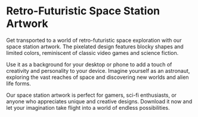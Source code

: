 <!--font:Montserrat-->

# Retro-Futuristic Space Station Artwork

Get transported to a world of retro-futuristic space exploration with our space station artwork. The pixelated design features blocky shapes and limited colors, reminiscent of classic video games and science fiction.

Use it as a background for your desktop or phone to add a touch of creativity and personality to your device. Imagine yourself as an astronaut, exploring the vast reaches of space and discovering new worlds and alien life forms.

Our space station artwork is perfect for gamers, sci-fi enthusiasts, or anyone who appreciates unique and creative designs. Download it now and let your imagination take flight into a world of endless possibilities.

<!--

Write me markdown content of website with wallpaper:

"A pixel art depiction of a space station, with blocky shapes and limited colors that create a retro and futuristic feel."

The header of the page should not be copy of the text but rather a real content of the website which is using this wallpaper.


---


# Retro Futuristic Space Station Wallpaper

This pixel art wallpaper features a space station with blocky shapes and limited colors, giving it a unique retro-futuristic vibe. The design is perfect for those who love old-school video games or science fiction.

Whether you're looking to spruce up your desktop background or add some personality to your phone's lock screen, this wallpaper is sure to impress. Download it today and enjoy the nostalgic feel of a classic space adventure right on your device.


---


Heading should not include word "wallpaper". The website should not be about the wallpaper itself, wallpaper is just a related background, rewrite whole content.


---


# Explore the Retro-Futuristic World of Space Station Pixel Art

Step into a world of retro-futuristic space exploration with our pixel art depiction of a space station. With blocky shapes and limited colors, this artwork captures the essence of classic video games and science fiction.

Use it as a background for your desktop or phone to transport yourself to a world of adventure and discovery. Imagine exploring the galaxy aboard a spaceship, discovering new worlds and encountering alien life forms.

Our space station pixel art is perfect for gamers, sci-fi enthusiasts, or anyone who appreciates unique and creative designs. Download it now and let your imagination take flight.


---


Heading is too long, rewrite whole content.


---


# Retro-Futuristic Space Station Pixel Art

Experience the nostalgia of classic video games and science fiction with our retro-futuristic space station pixel art. The blocky shapes and limited colors create a unique design that transports you to a world of adventure and exploration.

Use it as a background for your desktop or phone to add a touch of personality and creativity to your device. Imagine yourself aboard a spaceship, exploring the unknown depths of the galaxy and discovering new worlds and alien life forms.

Our space station pixel art is perfect for gamers, sci-fi enthusiasts, or anyone who appreciates unique and creative designs. Download it now and let your imagination take flight into a world of endless possibilities.


---


Heading is too long, rewrite whole content.


---


# Retro-Futuristic Space Station Artwork

Get transported to a world of retro-futuristic space exploration with our space station artwork. The pixelated design features blocky shapes and limited colors, reminiscent of classic video games and science fiction.

Use it as a background for your desktop or phone to add a touch of creativity and personality to your device. Imagine yourself as an astronaut, exploring the vast reaches of space and discovering new worlds and alien life forms.

Our space station artwork is perfect for gamers, sci-fi enthusiasts, or anyone who appreciates unique and creative designs. Download it now and let your imagination take flight into a world of endless possibilities.


---


Write me a Google font which is best fitting for the website.

Pick from the list:
- Montserrat
- Barlow Condensed
- Raleway
- Playfair Display
- Great Vibes
- Futura
- Inter
- Open Sans
- Orbitron
- Alegreya
- Exo 2
- Roboto
- Poppins
- Lobster
- Dancing Script
- Lato
- IBM Plex Sans


Write just the font name nothing else.


---


Montserrat.

-->
